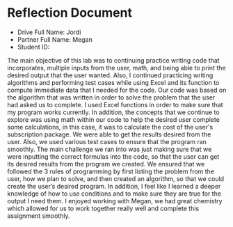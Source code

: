 # Reflection Document

* Drive Full Name: Jordi
* Partner Full Name:  Megan
* Student ID:  

The main objective of this lab was to continuing practice writing code that incorporates, multiple inputs from the user, math, and being able to print the desired output that the user wanted. 
Also, I continued practicing writing algorithms and performing test cases while using Excel and its function to compute immediate data that I needed for the code. 
Our code was based on the algorithm that was written in order to solve the problem that the user had asked us to complete. 
I used Excel functions in order to make sure that my program works currently. 
In addition, the concepts that we continue to explore was using math within our code to help the desired user complete some calculations, in this case, it was to calculate the cost of the user's subscription package. 
We were able to get the results desired from the user. 
Also, we used various test cases to ensure that the program ran smoothly. 
The main challenge we ran into was just making sure that we were inputting the correct formulas into the code, so that the user can get its desired results from the program we created. 
We ensured that we followed the 3 rules of programming by first listing the problem from the user, how we plan to solve, and then created an algorithm, so that we could create the user’s desired program. 
In addition, I feel like I learned a deeper knowledge of how to use conditions and to make sure they are true for the output I need them. 
I enjoyed working with Megan, we had great chemistry which allowed for us to work together really well and complete this assignment smoothly.
